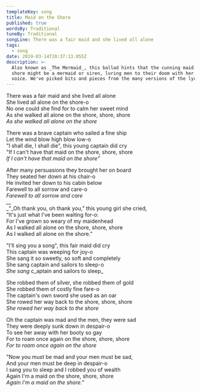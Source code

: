 ```yaml
---
templateKey: song
title: Maid on the Shore
published: true
wordsBy: Traditional
tuneBy: Traditional
songLine: There was a fair maid and she lived all alone
tags:
  - song
date: 2019-03-14T20:37:13.055Z
description: >-
  Also known as _The Mermaid_, this ballad hints that the cunning maid on the
  shore might be a mermaid or siren, luring men to their doom with her sweet
  voice. We've picked bits and pieces from the many versions of the lyrics.
---
```

There was a fair maid and she lived all alone\
She lived all alone on the shore-o\
No one could she find for to calm her sweet mind\
As she walked all alone on the shore, shore, shore\
_As she walked all alone on the shore_

There was a brave captain who sailed a fine ship\
Let the wind blow high blow low-o\
"I shall die, I shall die", this young captain did cry\
"If I can't have that maid on the shore, shore, shore\
_If I can't have that maid on the shore"_

After many persuasions they brought her on board\
They seated her down at his chair-o\
He invited her down to his cabin below\
Farewell to all sorrow and care-o\
_Farewell to all sorrow and care_\
__\
_"_Oh thank you, oh thank you," this young girl she cried,\
“It's just what I've been waiting for-o:\
For I've grown so weary of my maidenhead\
As I walked all alone on the shore, shore, shore\
As I walked all alone on the shore.”

"I'll sing you a song", this fair maid did cry\
This captain was weeping for joy-o\
She sang it so sweetly, so soft and completely\
She sang captain and sailors to sleep-o\
_She sang_ c_aptain and sailors to sleep_

She robbed them of silver, she robbed them of gold\
She robbed them of costly fine fare-o\
The captain's own sword she used as an oar\
She rowed her way back to the shore, shore, shore\
_She rowed her way back to the shore_

Oh the captain was mad and the men, they were sad\
They were deeply sunk down in despair-o\
To see her away with her booty so gay\
For to roam once again on the shore, shore, shore\
_For to roam once again on the shore_

"Now you must be mad and your men must be sad,\
And your men must be deep in despair-o\
I sang you to sleep and I robbed you of wealth\
Again I'm a maid on the shore, shore, shore\
_Again I'm a maid on the shore."_
